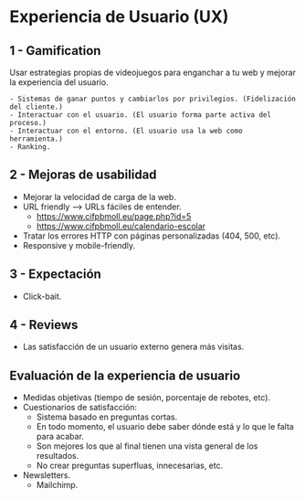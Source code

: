 # Experiencia de Usuario (UX)

## 1 - Gamification

Usar estrategias propias de videojuegos para enganchar a tu web y mejorar la experiencia del usuario.   

    - Sistemas de ganar puntos y cambiarlos por privilegios. (Fidelización del cliente.)
    - Interactuar con el usuario. (El usuario forma parte activa del proceso.)
    - Interactuar con el entorno. (El usuario usa la web como herramienta.)
    - Ranking.

## 2 - Mejoras de usabilidad

- Mejorar la velocidad de carga de la web.
- URL friendly --> URLs fáciles de entender.
  - https://www.cifpbmoll.eu/page.php?id=5
  - https://www.cifpbmoll.eu/calendario-escolar
- Tratar los errores HTTP con páginas personalizadas (404, 500, etc).
- Responsive y mobile-friendly.

## 3 - Expectación

- Click-bait.

## 4 - Reviews

- Las satisfacción de un usuario externo genera más visitas.

## Evaluación de la experiencia de usuario

- Medidas objetivas (tiempo de sesión, porcentaje de rebotes, etc).
- Cuestionarios de satisfacción:
  - Sistema basado en preguntas cortas.
  - En todo momento, el usuario debe saber dónde está y lo que le falta para acabar.
  - Son mejores los que al final tienen una vista general de los resultados.
  - No crear preguntas superfluas, innecesarias, etc.
- Newsletters.
  - Mailchimp.